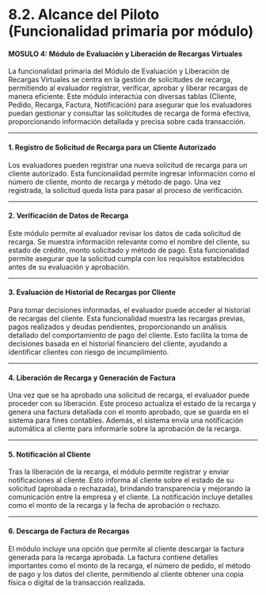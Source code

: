 # 8.2. Alcance del Piloto (Funcionalidad primaria por módulo)

#### MOSULO 4: Módulo de Evaluación y Liberación de Recargas Virtuales
La funcionalidad primaria del Módulo de Evaluación y Liberación de Recargas Virtuales se centra en la gestión de solicitudes de recarga, permitiendo al evaluador registrar, verificar, aprobar y liberar recargas de manera eficiente. Este módulo interactúa con diversas tablas (Cliente, Pedido, Recarga, Factura, Notificación) para asegurar que los evaluadores puedan gestionar y consultar las solicitudes de recarga de forma efectiva, proporcionando información detallada y precisa sobre cada transacción.

---

#### 1. Registro de Solicitud de Recarga para un Cliente Autorizado
Los evaluadores pueden registrar una nueva solicitud de recarga para un cliente autorizado. Esta funcionalidad permite ingresar información como el número de cliente, monto de recarga y método de pago. Una vez registrada, la solicitud queda lista para pasar al proceso de verificación.

---

#### 2. Verificación de Datos de Recarga
Este módulo permite al evaluador revisar los datos de cada solicitud de recarga. Se muestra información relevante como el nombre del cliente, su estado de crédito, monto solicitado y método de pago. Esta funcionalidad permite asegurar que la solicitud cumpla con los requisitos establecidos antes de su evaluación y aprobación.

---

#### 3. Evaluación de Historial de Recargas por Cliente
Para tomar decisiones informadas, el evaluador puede acceder al historial de recargas del cliente. Esta funcionalidad muestra las recargas previas, pagos realizados y deudas pendientes, proporcionando un análisis detallado del comportamiento de pago del cliente. Esto facilita la toma de decisiones basada en el historial financiero del cliente, ayudando a identificar clientes con riesgo de incumplimiento.

---

#### 4. Liberación de Recarga y Generación de Factura
Una vez que se ha aprobado una solicitud de recarga, el evaluador puede proceder con su liberación. Este proceso actualiza el estado de la recarga y genera una factura detallada con el monto aprobado, que se guarda en el sistema para fines contables. Además, el sistema envía una notificación automática al cliente para informarle sobre la aprobación de la recarga.

---

#### 5. Notificación al Cliente
Tras la liberación de la recarga, el módulo permite registrar y enviar notificaciones al cliente. Esto informa al cliente sobre el estado de su solicitud (aprobada o rechazada), brindando transparencia y mejorando la comunicación entre la empresa y el cliente. La notificación incluye detalles como el monto de la recarga y la fecha de aprobación o rechazo.

---

#### 6. Descarga de Factura de Recargas
El módulo incluye una opción que permite al cliente descargar la factura generada para la recarga aprobada. La factura contiene detalles importantes como el monto de la recarga, el número de pedido, el método de pago y los datos del cliente, permitiendo al cliente obtener una copia física o digital de la transacción realizada.
